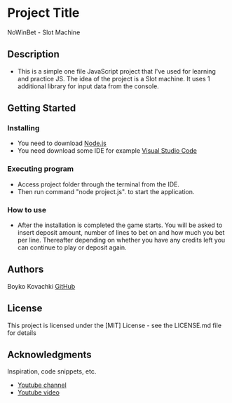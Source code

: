 # Project Title

NoWinBet - Slot Machine

## Description

* This is a simple one file JavaScript project that I've used for learning and practice JS. The idea of the project is a Slot machine. It uses 1 additional library for input data from the console.

## Getting Started

### Installing

* You need to download [Node.js](https://nodejs.org/en/download)
* You need download some IDE for example [Visual Studio Code](https://code.visualstudio.com/download)

### Executing program

* Access project folder through the terminal from the IDE.
* Then run command "node project.js". to start the application.

### How to use

* After the installation is completed the game starts. You will be asked to insert deposit amount, number of lines to bet on and how much you bet per line. Thereafter depending on whether you have any credits left you can continue to play or deposit again.

## Authors

Boyko Kovachki 
[GitHub](https://mygithub/repoHere)

## License

This project is licensed under the [MIT] License - see the LICENSE.md file for details

## Acknowledgments

Inspiration, code snippets, etc.
* [Youtube channel](https://www.youtube.com/@TechWithTim)
* [Youtube video](https://www.youtube.com/watch?v=E3XxeE7NF30)
